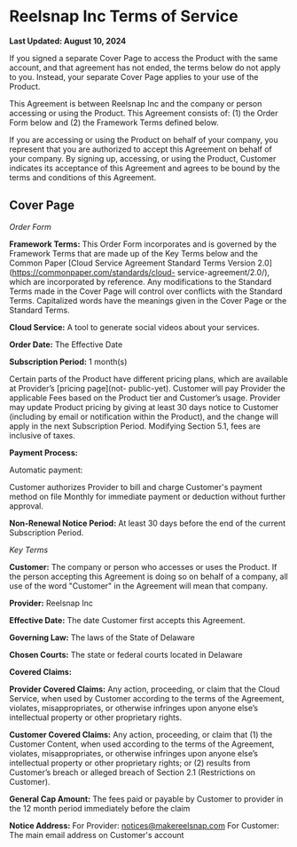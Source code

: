 # Reelsnap Inc Terms of Service

**Last Updated: August 10, 2024**

If you signed a separate Cover Page to access the Product with the same account, and that agreement has not ended, the terms
below do not apply to you. Instead, your separate Cover Page applies to your use of the Product.

This Agreement is between Reelsnap Inc and the company or person accessing or using the Product. This Agreement consists of:
(1) the Order Form below and (2) the Framework Terms defined below.

If you are accessing or using the Product on behalf of your company, you
represent that you are authorized to accept this Agreement on behalf of your
company. By signing up, accessing, or using the Product, Customer indicates its
acceptance of this Agreement and agrees to be bound by the terms and conditions
of this Agreement.

## Cover Page

*Order Form*

**Framework Terms:** This Order Form incorporates and is governed by the Framework Terms that are made up of the Key Terms
below and the Common Paper [Cloud Service Agreement Standard Terms Version 2.0](https://commonpaper.com/standards/cloud-
service-agreement/2.0/), which are incorporated by reference. Any modifications to the Standard Terms made in the Cover Page will
control over conflicts with the Standard Terms. Capitalized words have the meanings given in the Cover Page or the Standard
Terms.

**Cloud Service:** A tool to generate social videos about your services.

**Order Date:** The Effective Date

**Subscription Period:** 1 month(s)

Certain parts of the Product have different pricing plans, which are available at Provider’s [pricing page](not-
public-yet). Customer will pay Provider the applicable Fees based on the Product tier and Customer’s usage. Provider may update
Product pricing by giving at least 30 days notice to Customer (including by email or notification within the Product), and the change
will apply in the next Subscription Period. Modifying Section 5.1, fees are inclusive of taxes.

**Payment Process:**

Automatic payment:

Customer authorizes Provider to bill and charge Customer's payment method on file Monthly for immediate payment or deduction
without further approval.

**Non-Renewal Notice Period:** At least 30 days before the end of the current Subscription Period.

*Key Terms*

**Customer:** The company or person who accesses or uses the Product. If the person accepting this Agreement is doing so on
behalf of a company, all use of the word "Customer" in the Agreement will mean that company.

**Provider:** Reelsnap Inc

**Effective Date:** The date Customer first accepts this Agreement.

**Governing Law:** The laws of the State of Delaware

**Chosen Courts:** The state or federal courts located in Delaware

**Covered Claims:**

**Provider Covered Claims:** Any action, proceeding, or claim that the Cloud Service, when used by Customer according to the
terms of the Agreement, violates, misappropriates, or otherwise infringes upon anyone else’s intellectual property or other
proprietary rights.

**Customer Covered Claims:** Any action, proceeding, or claim that (1) the Customer Content, when used according to the terms
of the Agreement, violates, misappropriates, or otherwise infringes upon anyone else’s intellectual property or other proprietary
rights; or (2) results from Customer’s breach or alleged breach of Section 2.1 (Restrictions on Customer).

**General Cap Amount:**
The fees paid or payable by Customer to provider in the 12 month period immediately before the claim

**Notice Address:**
For Provider: notices@makereelsnap.com
For Customer: The main email address on Customer's account
